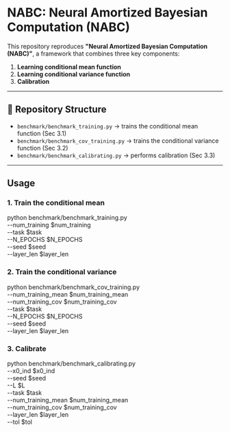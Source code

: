 # NABC: Neural Amortized Bayesian Computation (NABC)

This repository reproduces **"Neural Amortized Bayesian Computation (NABC)"**, a framework that combines three key components:

1. **Learning conditional mean function**  
2. **Learning conditional variance function**  
3. **Calibration**

---

## 📂 Repository Structure
- `benchmark/benchmark_training.py` → trains the conditional mean function  (Sec 3.1)
- `benchmark/benchmark_cov_training.py` → trains the conditional variance function (Sec 3.2)
- `benchmark/benchmark_calibrating.py` → performs calibration (Sec 3.3)

---

## Usage

### 1. Train the conditional mean
python benchmark/benchmark_training.py \
    --num_training $num_training \
    --task $task \
    --N_EPOCHS $N_EPOCHS \
    --seed $seed \
    --layer_len $layer_len

### 2. Train the conditional variance
python benchmark/benchmark_cov_training.py \
    --num_training_mean $num_training_mean \
    --num_training_cov $num_training_cov \
    --task $task \
    --N_EPOCHS $N_EPOCHS \
    --seed $seed \
    --layer_len $layer_len

### 3. Calibrate
python benchmark/benchmark_calibrating.py \
    --x0_ind $x0_ind \
    --seed $seed \
    --L $L \
    --task $task \
    --num_training_mean $num_training_mean \
    --num_training_cov $num_training_cov \
    --layer_len $layer_len \
    --tol $tol
